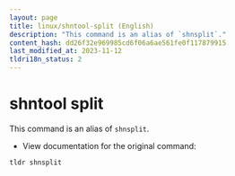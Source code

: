 ```yaml
---
layout: page
title: linux/shntool-split (English)
description: "This command is an alias of `shnsplit`."
content_hash: dd26f32e969985cd6f06a6ae561fe0f117879915
last_modified_at: 2023-11-12
tldri18n_status: 2
---
```

# shntool split

This command is an alias of `shnsplit`.

- View documentation for the original command:

`tldr shnsplit`
